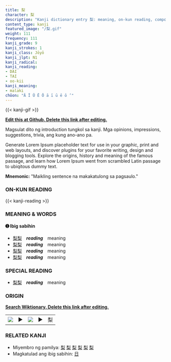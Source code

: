 ```yaml
---
title: 梨
character: 梨
description: "Kanji dictionary entry 梨: meaning, on-kun reading, compounds, origin, related kanji"
content_type: kanji
featured_image: "/梨.gif"
weight: 111
frequency: 111
kanji_grade: 9
kanji_strokes: 1
kanji_class: Jōyō
kanji_jlpt: N1
kanji_radical: 
kanji_reading: 
- DAI
- TAI
- oo-kii
kanji_meaning:
- malaki
chōon: "Ā Ī Ū Ē Ō ā ī ū ē ō ’"
---
```

[//]: # (Don't edit the line below. Kanji animated GIF code is automatically generated.)
{{< kanji-gif >}}

[//]: # (Edit below this line.)

**[Edit this at Github. Delete this link after editing.](https://github.com/tim0g/tim/tree/main/content/kanji/梨/index.md)**

Magsulat dito ng introduction tungkol sa kanji. Mga opinions, impressions, suggestions, trivia, ang kung ano-ano pa.

Generate Lorem Ipsum placeholder text for use in your graphic, print and web layouts, and discover plugins for your favorite writing, design and blogging tools. Explore the origins, history and meaning of the famous passage, and learn how Lorem Ipsum went from scrambled Latin passage to ubiqitous dummy text.
 
**Mnemonic:** "Maikling sentence na makakatulong sa pagsaulo."

### ON-KUN READING

[//]: # (Don't edit the line below. ON-KUN READING code is automatically generated.)
{{< kanji-reading >}}

### MEANING & WORDS

#### ➊ **Ibig sabihin**
  - [梨](../梨)[梨](../梨)　***reading***　meaning
  - [梨](../梨)[梨](../梨)　***reading***　meaning
  - [梨](../梨)[梨](../梨)　***reading***　meaning
  - [梨](../梨)[梨](../梨)　***reading***　meaning

### SPECIAL READING
  - [梨](../梨)[梨](../梨)　***reading***　meaning

### ORIGIN

**[Search Wiktionary. Delete this link after editing.](https://wiktionary.org/wiki/梨)**
<table class="kanji-table"><tr><td>
<img src="60px-梨-bronze.svg.png">
</td><td>▶</td><td>
<img src="60px-梨-oracle.svg.png">
</td><td>▶</td>
<td class="kanji-origin">梨</td>
</tr></table>

### RELATED KANJI
- Miyembro ng pamilya: [梨](../梨) [梨](../梨) [梨](../梨) [梨](../梨) [梨](../梨) [梨](../梨)
- Magkatulad ang ibig sabihin: [日](../日)
